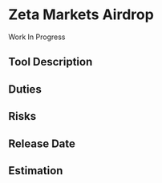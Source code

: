 # Zeta Markets Airdrop

Work In Progress

## Tool Description

## Duties

## Risks

## Release Date

## Estimation
